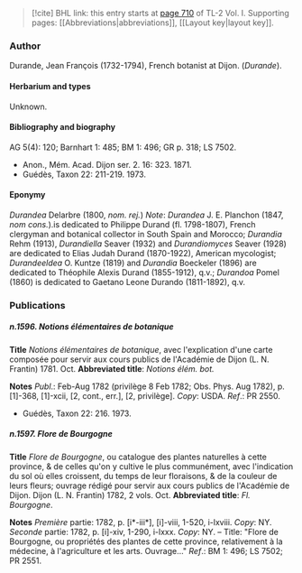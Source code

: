 > [!cite] BHL link: this entry starts at [page 710](https://www.biodiversitylibrary.org/item/103414#page/758/mode/1up) of TL-2 Vol. I.
> Supporting pages: [[Abbreviations|abbreviations]], [[Layout key|layout key]].

### Author

Durande, Jean François (1732-1794), French botanist at Dijon. (*Durande*).

#### Herbarium and types

Unknown.

#### Bibliography and biography

AG 5(4): 120; Barnhart 1: 485; BM 1: 496; GR p. 318; LS 7502.
- Anon., Mém. Acad. Dijon ser. 2. 16: 323. 1871.
- Guédès, Taxon 22: 211-219. 1973.

#### Eponymy

*Durandea* Delarbre (1800, *nom. rej.*) *Note*: *Durandea* J. E. Planchon (1847, *nom cons.*).is dedicated to Philippe Durand (fl. 1798-1807), French clergyman and botanical collector in South Spain and Morocco; *Durandia* Rehm (1913), *Durandiella* Seaver (1932) and *Durandiomyces* Seaver (1928) are dedicated to Elias Judah Durand (1870-1922), American mycologist; *Durandeeldea* O. Kuntze (1819) and *Durandia* Boeckeler (1896) are dedicated to Théophile Alexis Durand (1855-1912), q.v.; *Durandoa* Pomel (1860) is dedicated to Gaetano Leone Durando (1811-1892), q.v.

### Publications

##### n.1596. Notions élémentaires de botanique

**Title**
*Notions élémentaires de botanique*, avec l'explication d'une carte composée pour servir aux cours publics de l'Académie de Dijon (L. N. Frantin) 1781. Oct.
**Abbreviated title**: *Notions élém. bot.*

**Notes**
*Publ*.: Feb-Aug 1782 (privilège 8 Feb 1782; Obs. Phys. Aug 1782), p. \[1\]-368, \[1\]-xcii, \[2, cont., err.\], \[2, privilège\]. *Copy*: USDA.
*Ref*.: PR 2550.
- Guédès, Taxon 22: 216. 1973.

##### n.1597. Flore de Bourgogne

**Title**
*Flore de Bourgogne*, ou catalogue des plantes naturelles à cette province, & de celles qu'on y cultive le plus communément, avec l'indication du sol où elles croissent, du temps de leur floraisons, & de la couleur de leurs fleurs; ouvrage rédigé pour servir aux cours publics de l'Académie de Dijon. Dijon (L. N. Frantin) 1782, 2 vols. Oct.
**Abbreviated title**: *Fl. Bourgogne*.

**Notes**
*Première* partie: 1782, p. \[i\*-iii\*\], \[i\]-viii, 1-520, i-lxviii. *Copy*: NY.
*Seconde* partie: 1782, p. \[i\]-xiv, 1-290, i-lxxx. *Copy*: NY. – Title: "Flore de Bourgogne, ou propriétés des plantes de cette province, relativement à la médecine, à l'agriculture et les arts. Ouvrage..."
*Ref*.: BM 1: 496; LS 7502; PR 2551.

